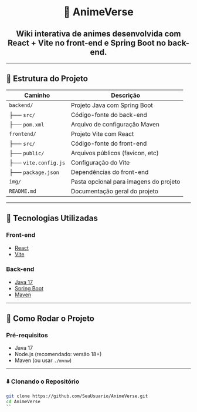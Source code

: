 <div align="center">
  
# 🧠 AnimeVerse
## Wiki interativa de animes desenvolvida com React + Vite no front-end e Spring Boot no back-end.
</div>

---

## 📁 Estrutura do Projeto

| Caminho                   | Descrição                             |
|--------------------------|----------------------------------------|
| `backend/`               | Projeto Java com Spring Boot           |
| ├── `src/`               | Código-fonte do back-end               |
| ├── `pom.xml`            | Arquivo de configuração Maven          |
| `frontend/`              | Projeto Vite com React                 |
| ├── `src/`               | Código-fonte do front-end              |
| ├── `public/`            | Arquivos públicos (favicon, etc)       |
| ├── `vite.config.js`     | Configuração do Vite                   |
| ├── `package.json`       | Dependências do front-end              |
| `img/`                   | Pasta opcional para imagens do projeto |
| `README.md`              | Documentação geral do projeto          |

---

## 🚀 Tecnologias Utilizadas

### Front-end

- [React](https://reactjs.org/)
- [Vite](https://vitejs.dev/)

### Back-end

- [Java 17](https://www.oracle.com/java/technologies/javase/jdk17-archive-downloads.html)
- [Spring Boot](https://spring.io/projects/spring-boot)
- [Maven](https://maven.apache.org/)

---

## 🔧 Como Rodar o Projeto

### Pré-requisitos

- Java 17
- Node.js (recomendado: versão 18+)
- Maven (ou usar `./mvnw`)

---

### ⬇️ Clonando o Repositório

```bash
git clone https://github.com/SeuUsuario/AnimeVerse.git
cd AnimeVerse
``
